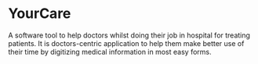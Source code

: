 # YourCare
A software tool to help doctors whilst doing their job in hospital for treating patients. It is doctors-centric application to help them make better use of their time by digitizing medical information in most easy forms.
